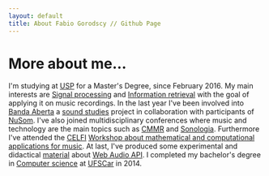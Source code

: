 ```yaml
---
layout: default
title: About Fabio Gorodscy // Github Page
---
```


# More about me...

<html>
<p>I'm studying at <a href="http://usp.br">USP</a> for a Master's Degree, since February 2016. My main interests are <a href="http://wikipedia.org/wiki/signal_processing">Signal processing</a> and <a href="http://wikipedia.org/wiki/information_retrieval">Information retrieval</a> with the goal of applying it on music recordings. In the last year I've been involved into <a href="https://github.com/fabiogoro/banda">Banda Aberta</a> a <a href="https://en.wikipedia.org/wiki/sound_studies">sound studies</a> project in collaboration with participants of <a href="http://www2.eca.usp.br/nusom/">NuSom</a>. I've also joined multidisciplinary conferences where music and technology are the main topics such as <a href="http://cmmr2017.inesctec.pt/">CMMR</a> and <a href="http://www2.eca.usp.br/sonologia/">Sonologia</a>. Furthermore I've attended the <a href="http://www.celfi.gob.ar/">CELFI</a> <a href="http://www.celfi.gob.ar/programas/detalle?p=54">Workshop about mathematical and computational applications for music</a>. At last, I've produced some experimental and didactical <a href="http://www.ime.usp.br/~fabiog/webaudio">material</a> about <a href="https://developer.mozilla.org/en-US/docs/Web/API/Web_Audio_API">Web Audio API</a>. I completed my bachelor's degree in <a href="https://en.wikipedia.org/wiki/computer_science">Computer science</a> at <a href="http://ufscar.br">UFSCar</a> in 2014. </p>
        </html>
